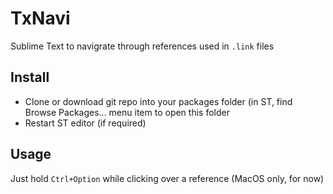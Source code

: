 # TxNavi
Sublime Text to navigrate through references used in `.link` files

## Install
  - Clone or download git repo into your packages folder (in ST, find Browse Packages... menu item to open this folder
  - Restart ST editor (if required)
## Usage
Just hold `Ctrl+Option` while clicking over a reference (MacOS only, for now)
